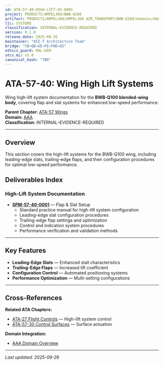 ```yaml
---
id: ATA-57-40-HIGH-LIFT-OV-0001
project: PRODUCTS/AMPEL360/BWB-Q100
artifact: PRODUCTS/AMPEL360/AMPEL360_AIR_TRANSPORT/BWB-Q100/domains/AAA/ata/57/57-40_High_Lift/README.md
llc: SYSTEMS
classification: INTERNAL–EVIDENCE-REQUIRED
version: 0.1.0
release_date: 2025-09-26
maintainer: "ASI-T Architecture Team"
bridge: "CB→QB→UE→FE→FWD→QS"
ethics_guard: MAL-EEM
utcs_mi: v5.0
canonical_hash: "TBD"
---
```


# ATA-57-40: Wing High Lift Systems

Wing high-lift system documentation for the **BWB-Q100 blended-wing body**, covering flap and slat systems for enhanced low-speed performance.

**Parent Chapter:** [ATA-57 Wings](../README.md)  
**Domain:** [AAA](../../../README.md)  
**Classification:** INTERNAL–EVIDENCE-REQUIRED

---

## Overview

This section covers the high-lift systems for the BWB-Q100 wing, including leading-edge slats, trailing-edge flaps, and their configuration procedures for optimal low-speed performance.

## Deliverables Index

### High-Lift System Documentation

- **[SPM-57-40-0001](./SPM-57-40-0001_Flap_Slat_Setup.md)** — Flap & Slat Setup
  - Standard practice manual for high-lift system configuration
  - Leading-edge slat configuration procedures
  - Trailing-edge flap settings and optimization
  - Control and indication system procedures
  - Performance verification and validation methods

---

## Key Features

- **Leading-Edge Slats** — Enhanced stall characteristics
- **Trailing-Edge Flaps** — Increased lift coefficient
- **Configuration Control** — Automated positioning systems
- **Performance Optimization** — Multi-setting configurations

---

## Cross-References

**Related ATA Chapters:**
- [ATA-27 Flight Controls](../../27/README.md) — High-lift system control
- [ATA-57-30 Control Surfaces](../57-30_Control_Surfaces/README.md) — Surface actuation

**Domain Integration:**
- [AAA Domain Overview](../../../README.md)

---

*Last updated: 2025-09-26*